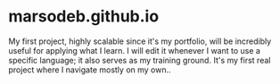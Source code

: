 # marsodeb.github.io

My first project, highly scalable since it's my portfolio, will be incredibly useful for applying what I learn. I will edit it whenever I want to use a specific language; it also serves as my training ground. It's my first real project where I navigate mostly on my own..
